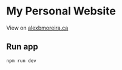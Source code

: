 # My Personal Website

View on [alexbmoreira.ca](alexbmoreira.ca)

## Run app

```bash
npm run dev
```
